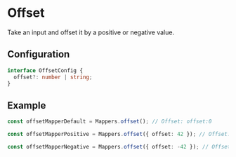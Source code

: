 # Offset

Take an input and offset it by a positive or negative value.

## Configuration

```ts
interface OffsetConfig {
  offset?: number | string;
}
```

## Example

```ts
const offsetMapperDefault = Mappers.offset(); // Offset: offset:0

const offsetMapperPositive = Mappers.offset({ offset: 42 }); // Offset: offset:42

const offsetMapperNegative = Mappers.offset({ offset: -42 }); // Offset: offset:-42
```
